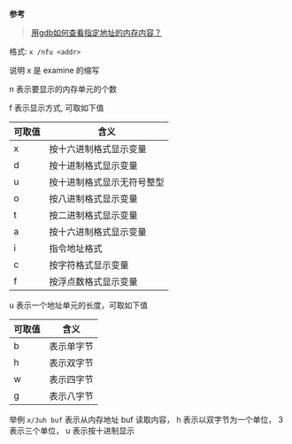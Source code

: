 **参考**

> [用gdb如何查看指定地址的内存内容？](https://www.cnblogs.com/super119/archive/2011/03/26/1996125.html)

格式:  `x /nfu <addr>`

说明
x 是 examine 的缩写

n 表示要显示的内存单元的个数

f 表示显示方式, 可取如下值

| 可取值 | 含义                       |
| ------ | -------------------------- |
| x      | 按十六进制格式显示变量     |
| d      | 按十进制格式显示变量       |
| u      | 按十进制格式显示无符号整型 |
| o      | 按八进制格式显示变量       |
| t      | 按二进制格式显示变量       |
| a      | 按十六进制格式显示变量     |
| i      | 指令地址格式               |
| c      | 按字符格式显示变量         |
| f      | 按浮点数格式显示变量       |



u 表示一个地址单元的长度，可取如下值

| 可取值 | 含义       |
| ------ | ---------- |
| b      | 表示单字节 |
| h      | 表示双字节 |
| w      | 表示四字节 |
| g      | 表示八字节 |

举例
`x/3uh buf`
表示从内存地址 buf 读取内容，
h 表示以双字节为一个单位，
3 表示三个单位，
u 表示按十进制显示

